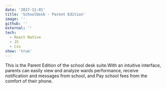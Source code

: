 ```yaml
---
date: '2017-11-01'
title: 'SchoolDesk - Parent Edition'
image: ''
github: ''
external: ''
tech:
  - React Native
  - JS
  - Css
show: 'true'
---
```


This is the Parent Edition of the school desk suite.With an intuitive interface, parents can easily view and analyze wards performance, receive notification and messages from school, and Pay school fees from the comfort of their phone.
